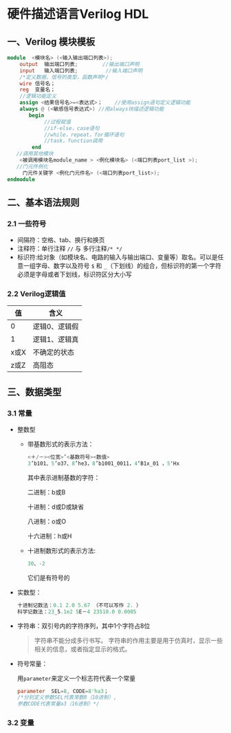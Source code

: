 # 硬件描述语言Verilog HDL

## 一、Verilog 模块模板 
``` verilog
module  <模块名> (<输入输出端口列表>);
    output  输出端口列表;        //输出端口声明
    input   输入端口列表;         //输入端口声明
    /*定义数据，信号的类型，函数声明*/
    wire 信号名；
    reg  变量名；
    //逻辑功能定义
    assign <结果信号名>=<表达式>；    //使用assign语句定义逻辑功能
    always @ (<敏感信号表达式>) //用always块描述逻辑功能
       begin
            //过程赋值
            //if-else，case语句
            //while，repeat，for循环语句
            //task，function调用
        end 
   //调用其他模块
    <被调用模块名module_name > <例化模块名> (<端口列表port_list >);
   //门元件例化
     门元件关键字 <例化门元件名> (<端口列表port_list>);
endmodule
```

## 二、基本语法规则

### 2.1 一些符号

* 间隔符：空格、tab、换行和换页
* 注释符：单行注释 `//` 与 多行注释`/* */`
* 标识符:给对象（如模块名、电路的输入与输出端口、变量等）取名。可以是任意一组字母、数字以及符号 `$` 和 `_`（下划线）的组合，但标识符的第一个字符必须是字母或者下划线，标识符区分大小写

### 2.2 Verilog逻辑值

值|含义
--|--
0|逻辑0、逻辑假
1|逻辑1、逻辑真
x或X|不确定的状态
z或Z|高阻态

## 三、数据类型

### 3.1 常量
* 整数型
  * 带基数形式的表示方法：
    ``` verilog
    <＋/－><位宽>’<基数符号><数值>
    3’b101、5’o37、8’he3，8’b1001_0011，4‘B1x_01 ，5'Hx 
    ```  
    其中表示进制基数的字符：

    二进制：b或B
  
    十进制：d或D或缺省

    八进制：o或O

    十六进制：h或H

  * 十进制数形式的表示方法:
    
    ``` verilog
    30、-2
    ```

    它们是有符号的

* 实数型：
    
    ``` verilog
    十进制记数法：0.1 2.0 5.67 （不可以写作 2. ）
    科学记数法：23_5.1e2 5E－4 23510.0 0.0005
    ```

* 字符串：双引号内的字符序列，其中1个字符占8位
  
    >字符串不能分成多行书写。
  字符串的作用主要是用于仿真时，显示一些相关的信息，或者指定显示的格式。

* 符号常量：
  
  用`parameter`来定义一个标志符代表一个常量

  ``` verilog
  parameter  SEL=8, CODE=8'ha3；
  /*分别定义参数SEL代表常数8（10进制）, 
  参数CODE代表常量a3（16进制）*/
  ```

### 3.2 变量


    